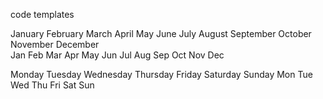 code templates

January February March April May June July August September October November December  
Jan     Feb      Mar   Apr   May Jun  Jul  Aug    Sep       Oct     Nov      Dec  

Monday Tuesday Wednesday Thursday Friday Saturday Sunday
Mon    Tue     Wed       Thu      Fri    Sat      Sun
